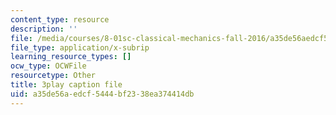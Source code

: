 ```yaml
---
content_type: resource
description: ''
file: /media/courses/8-01sc-classical-mechanics-fall-2016/a35de56aedcf5444bf2338ea374414db_Jf2PgGInUEk.vtt
file_type: application/x-subrip
learning_resource_types: []
ocw_type: OCWFile
resourcetype: Other
title: 3play caption file
uid: a35de56a-edcf-5444-bf23-38ea374414db
---
```

